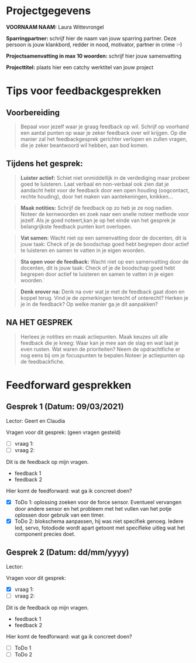 # Projectgegevens
**VOORNAAM NAAM:**  Laura Wittevrongel

**Sparringpartner:** schrijf hier de naam van jouw sparring partner. Deze persoon is jouw klankbord, redder in nood, motivator, partner in crime :-)

**Projectsamenvatting in max 10 woorden:** schrijf hier jouw samenvatting

**Projecttitel:** plaats hier een catchy werktitel van jouw project


# Tips voor feedbackgesprekken
## Voorbereiding

>Bepaal voor jezelf waar je graag feedback op wil. Schrijf op voorhand een aantal punten op waar je zeker feedback over wil krijgen. Op die manier zal het feedbackgesprek gerichter verlopen en zullen vragen, die je zeker beantwoord wil hebben, aan bod komen.

## Tijdens het gesprek:
>**Luister actief:** Schiet niet onmiddellijk in de verdediging maar probeer goed te luisteren. Laat verbaal en non-verbaal ook zien dat je aandacht hebt voor de feedback door een open houding (oogcontact, rechte houding), door het maken van aantekeningen, knikken...

>**Maak notities:** Schrijf de feedback op zo heb je ze nog nadien. Noteer de kernwoorden en zoek naar een snelle noteer methode voor jezelf. Als je goed noteert,kan je op het einde van het gesprek je belangrijkste feedback punten kort overlopen.

>**Vat samen:** Wacht niet op een samenvatting door de docenten, dit is jouw taak: Check of je de boodschap goed hebt begrepen door actief te luisteren en samen te vatten in je eigen woorden.

>**Sta open voor de feedback:** Wacht niet op een samenvatting door de docenten, dit is jouw taak: Check of je de boodschap goed hebt begrepen door actief te luisteren en samen te vatten in je eigen woorden.`

>**Denk erover na:** Denk na over wat je met de feedback gaat doen en koppel terug. Vind je de opmerkingen terecht of onterecht? Herken je je in de feedback? Op welke manier ga je dit aanpakken?

## NA HET GESPREK

> Herlees je notities en maak actiepunten. Maak keuzes uit alle feedback die je kreeg: Waar kan je mee aan de slag en wat laat je even rusten. Wat waren de prioriteiten? Neem de opdrachtfiche er nog eens bij om je focuspunten te bepalen.Noteer je actiepunten op de feedbackfiche.

# Feedforward gesprekken

## Gesprek 1 (Datum: 09/03/2021)
Lector: Geert en Claudia

Vragen voor dit gesprek: (geen vragen gesteld)
- [ ] vraag 1:
- [ ] vraag 2:

Dit is de feedback op mijn vragen. 
- feedback 1
- feedback 2

Hier komt de feedforward: wat ga ik concreet doen?
- [x] ToDo 1: oplossing zoeken voor de force sensor. Eventueel vervangen door andere sensor en het probleem met het vullen van het potje oplossen door gebruik van een timer.
- [x] ToDo 2: blokschema aanpassen, hij was niet specifiek genoeg. Iedere led, servo, fotodiode wordt apart getoont met specifieke uitleg wat het component precies doet.

## Gesprek 2 (Datum: dd/mm/yyyy)
Lector: 

Vragen voor dit gesprek:
- [x] vraag 1:
- [ ] vraag 2:

Dit is de feedback op mijn vragen. 
- feedback 1
- feedback 2

Hier komt de feedforward: wat ga ik concreet doen?
- [ ] ToDo 1
- [ ] ToDo 2

